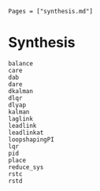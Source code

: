 ```@index
Pages = ["synthesis.md"]
```

# Synthesis

```@docs
balance
care
dab
dare
dkalman
dlqr
dlyap
kalman
laglink
leadlink
leadlinkat
loopshapingPI
lqr
pid
place
reduce_sys
rstc
rstd
```
